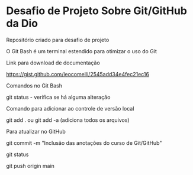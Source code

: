 # Desafio de Projeto Sobre Git/GitHub da Dio
Repositório criado para desafio de projeto



O Git Bash é um terminal estendido para otimizar o uso do Git

Link para download de documentação

https://gist.github.com/leocomelli/2545add34e4fec21ec16

Comandos no Git Bash

git status - verifica se há alguma alteração

Comando para adicionar ao controle de versão local

git add . ou git add -a (adiciona todos os arquivos)

Para atualizar no GitHub

git commit -m "Inclusão das anotações do curso de Git/GitHub"

git status

git push origin main


